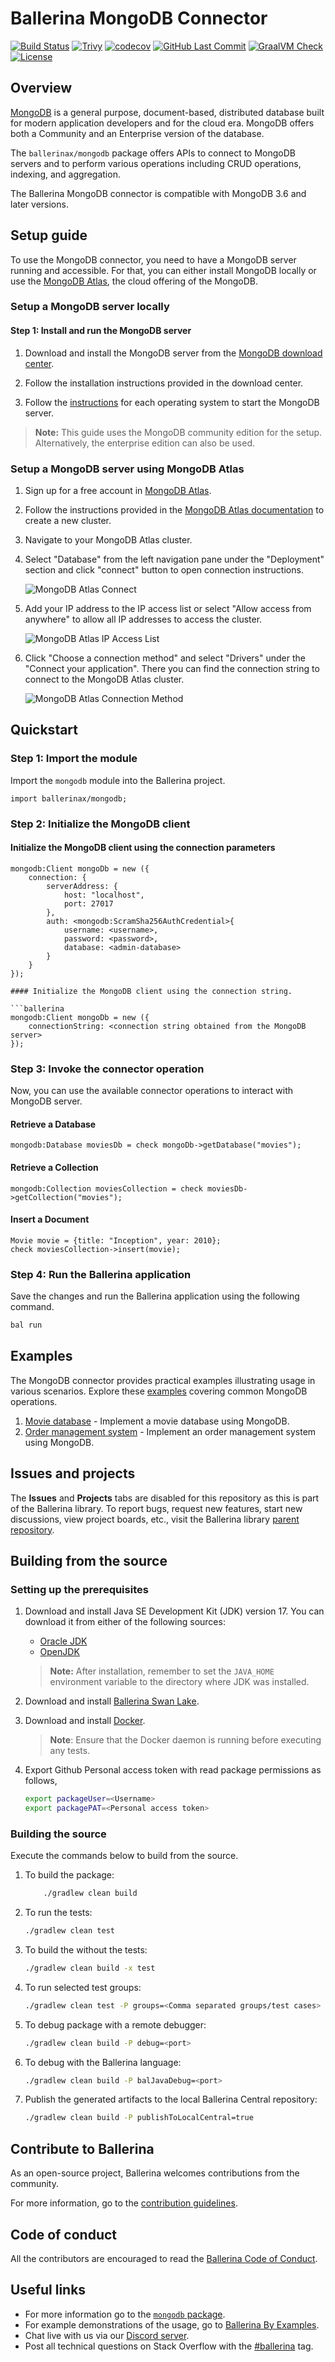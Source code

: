# Ballerina MongoDB Connector

[![Build Status](https://github.com/ballerina-platform/module-ballerinax-mongodb/workflows/CI/badge.svg)](https://github.com/ballerina-platform/module-ballerinax-mongodb/actions?query=workflow%3ACI)
[![Trivy](https://github.com/ballerina-platform/module-ballerinax-mongodb/actions/workflows/trivy-scan.yml/badge.svg)](https://github.com/ballerina-platform/module-ballerinax-mongodb/actions/workflows/trivy-scan.yml)
[![codecov](https://codecov.io/gh/ballerina-platform/module-ballerinax-mongodb/branch/master/graph/badge.svg)](https://codecov.io/gh/ballerina-platform/module-ballerinax-mongodb)
[![GitHub Last Commit](https://img.shields.io/github/last-commit/ballerina-platform/module-ballerinax-mongodb.svg)](https://github.com/ballerina-platform/module-ballerinax-mongodb/commits/master)
[![GraalVM Check](https://github.com/ballerina-platform/module-ballerinax-mongodb/actions/workflows/build-with-bal-test-native.yml/badge.svg)](https://github.com/ballerina-platform/module-ballerinax-mongodb/actions/workflows/build-with-bal-test-native.yml)
[![License](https://img.shields.io/badge/License-Apache%202.0-blue.svg)](https://opensource.org/licenses/Apache-2.0)

## Overview

[MongoDB](https://docs.mongodb.com/v4.2/) is a general purpose, document-based, distributed database built for modern application developers and for the cloud era. MongoDB offers both a Community and an Enterprise version of the database.

The `ballerinax/mongodb` package offers APIs to connect to MongoDB servers and to perform various operations including CRUD operations, indexing, and aggregation.

The Ballerina MongoDB connector is compatible with MongoDB 3.6 and later versions.

## Setup guide

To use the MongoDB connector, you need to have a MongoDB server running and accessible. For that, you can either install MongoDB locally or use the [MongoDB Atlas](https://www.mongodb.com/cloud/atlas/register), the cloud offering of the MongoDB.

### Setup a MongoDB server locally

#### Step 1: Install and run the MongoDB server

1. Download and install the MongoDB server from the [MongoDB download center](https://www.mongodb.com/try/download/community).

2. Follow the installation instructions provided in the download center.

3. Follow the [instructions](https://www.mongodb.com/docs/manual/administration/install-community/#std-label-install-mdb-community-edition) for each operating system to start the MongoDB server.

> **Note:** This guide uses the MongoDB community edition for the setup. Alternatively, the enterprise edition can also be used.

### Setup a MongoDB server using MongoDB Atlas

1. Sign up for a free account in [MongoDB Atlas](https://www.mongodb.com/cloud/atlas/register).

2. Follow the instructions provided in the [MongoDB Atlas documentation](https://docs.atlas.mongodb.com/getting-started/) to create a new cluster.

3. Navigate to your MongoDB Atlas cluster.

4. Select "Database" from the left navigation pane under the "Deployment" section and click "connect" button to open connection instructions.

    ![MongoDB Atlas Connect](https://raw.githubusercontent.com/ballerina-platform/module-ballerinax-mongodb/master/docs/setup/resources/mongodb-atlas-connect.png)

5. Add your IP address to the IP access list or select "Allow access from anywhere" to allow all IP addresses to access the cluster.

    ![MongoDB Atlas IP Access List](https://raw.githubusercontent.com/ballerina-platform/module-ballerinax-mongodb/master/docs/setup/resources/mongodb-atlas-ip-access-list.png)

6. Click "Choose a connection method" and select "Drivers" under the "Connect your application". There you can find the connection string to connect to the MongoDB Atlas cluster.

    ![MongoDB Atlas Connection Method](https://raw.githubusercontent.com/ballerina-platform/module-ballerinax-mongodb/master/docs/setup/resources/mongodb-atlas-connection-method.png)

## Quickstart

### Step 1: Import the module

Import the `mongodb` module into the Ballerina project.

```ballerina
import ballerinax/mongodb;
```

### Step 2: Initialize the MongoDB client

#### Initialize the MongoDB client using the connection parameters

```ballerina
mongodb:Client mongoDb = new ({
    connection: {
        serverAddress: {
            host: "localhost",
            port: 27017
        },
        auth: <mongodb:ScramSha256AuthCredential>{
            username: <username>,
            password: <password>,
            database: <admin-database>
        }
    }
});

#### Initialize the MongoDB client using the connection string.

```ballerina
mongodb:Client mongoDb = new ({
    connectionString: <connection string obtained from the MongoDB server>
});
```

### Step 3: Invoke the connector operation

Now, you can use the available connector operations to interact with MongoDB server.

#### Retrieve a Database

```ballerina
mongodb:Database moviesDb = check mongoDb->getDatabase("movies");
```

#### Retrieve a Collection

```ballerina
mongodb:Collection moviesCollection = check moviesDb->getCollection("movies");
```

#### Insert a Document

```ballerina
Movie movie = {title: "Inception", year: 2010};
check moviesCollection->insert(movie);
```

### Step 4: Run the Ballerina application

Save the changes and run the Ballerina application using the following command.

```bash
bal run
```

## Examples

The MongoDB connector provides practical examples illustrating usage in various scenarios. Explore these [examples](https://github.com/ballerina-platform/module-ballerinax-mongodb/tree/master/examples/) covering common MongoDB operations.

1. [Movie database](https://github.com/ballerina-platform/module-ballerinax-mongodb/tree/master/examples/movie-database) - Implement a movie database using MongoDB.
2. [Order management system](https://github.com/ballerina-platform/module-ballerinax-mongodb/tree/master/examples/order-management-system) - Implement an order management system using MongoDB.

## Issues and projects

The **Issues** and **Projects** tabs are disabled for this repository as this is part of the Ballerina library. To report bugs, request new features, start new discussions, view project boards, etc., visit the Ballerina library [parent repository](https://github.com/ballerina-platform/ballerina-library).

## Building from the source

### Setting up the prerequisites

1. Download and install Java SE Development Kit (JDK) version 17. You can download it from either of the following sources:

    * [Oracle JDK](https://www.oracle.com/java/technologies/downloads/)
    * [OpenJDK](https://adoptium.net/)

   > **Note:** After installation, remember to set the `JAVA_HOME` environment variable to the directory where JDK was installed.

2. Download and install [Ballerina Swan Lake](https://ballerina.io/).

3. Download and install [Docker](https://www.docker.com/get-started).

   > **Note**: Ensure that the Docker daemon is running before executing any tests.

4. Export Github Personal access token with read package permissions as follows,

    ```bash
    export packageUser=<Username>
    export packagePAT=<Personal access token>
    ```

### Building the source

Execute the commands below to build from the source.

1. To build the package:

    ```bash
        ./gradlew clean build
    ```

2. To run the tests:

   ```bash
   ./gradlew clean test
   ```

3. To build the without the tests:

   ```bash
   ./gradlew clean build -x test
   ```

4. To run selected test groups:

   ```bash
   ./gradlew clean test -P groups=<Comma separated groups/test cases>
   ```

5. To debug package with a remote debugger:

   ```bash
   ./gradlew clean build -P debug=<port>
   ```

6. To debug with the Ballerina language:

   ```bash
   ./gradlew clean build -P balJavaDebug=<port>
   ```

7. Publish the generated artifacts to the local Ballerina Central repository:

    ```bash
    ./gradlew clean build -P publishToLocalCentral=true
    ```

## Contribute to Ballerina

As an open-source project, Ballerina welcomes contributions from the community.

For more information, go to the [contribution guidelines](https://github.com/ballerina-platform/ballerina-lang/blob/master/CONTRIBUTING.md).

## Code of conduct

All the contributors are encouraged to read the [Ballerina Code of Conduct](https://ballerina.io/code-of-conduct).

## Useful links

* For more information go to the [`mongodb` package](https://lib.ballerina.io/ballerinax/mongodb/latest).
* For example demonstrations of the usage, go to [Ballerina By Examples](https://ballerina.io/learn/by-example/).
* Chat live with us via our [Discord server](https://discord.gg/ballerinalang).
* Post all technical questions on Stack Overflow with the [#ballerina](https://stackoverflow.com/questions/tagged/ballerina) tag.
